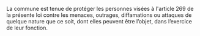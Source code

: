 La commune est tenue de protéger les personnes visées à l'article 269 de la présente loi contre les menaces, outrages, diffamations ou attaques de quelque nature que ce soit, dont elles peuvent être l’objet, dans l’exercice de leur fonction.
